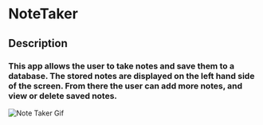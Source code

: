# NoteTaker

## Description

### This app allows the user to take notes and save them to a database. The stored notes are displayed on the left hand side of the screen. From there the user can add more notes, and view or delete saved notes. 

![Note Taker Gif](assets/noteTaker.gif)
